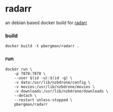# radarr

an debian based docker build for [radarr](https://radarr.video/)

### build

```
docker build -t pbergman/radarr .
```

### run 

```
docker run \
	-p 7878:7878 \
	--user $(id -u):$(id -g) \
	-v data:/usr/lib/nzbdrone/config \
  	-v movies:/usr/lib/nzbdrone/movies \
  	-v downloads:/usr/lib/nzbdrone/downloads \
	--detach \
	--restart unless-stopped \
	pbergman/radarr
```